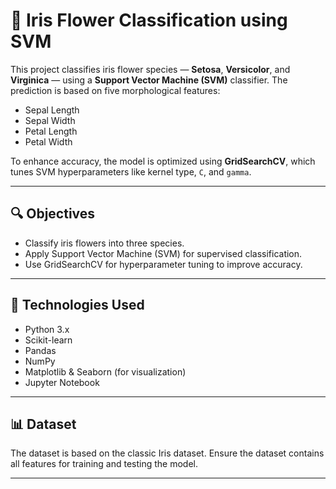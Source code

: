 # 🌸 Iris Flower Classification using SVM

This project classifies iris flower species — **Setosa**, **Versicolor**, and **Virginica** — using a **Support Vector Machine (SVM)** classifier. The prediction is based on five morphological features:

- Sepal Length  
- Sepal Width  
- Petal Length  
- Petal Width  

To enhance accuracy, the model is optimized using **GridSearchCV**, which tunes SVM hyperparameters like kernel type, `C`, and `gamma`.

---

## 🔍 Objectives

- Classify iris flowers into three species.
- Apply Support Vector Machine (SVM) for supervised classification.
- Use GridSearchCV for hyperparameter tuning to improve accuracy.

---

## 🧠 Technologies Used

- Python 3.x  
- Scikit-learn  
- Pandas  
- NumPy  
- Matplotlib & Seaborn (for visualization)  
- Jupyter Notebook

---

## 📊 Dataset

The dataset is based on the classic Iris dataset. Ensure the dataset contains all  features for training and testing the model.

---
